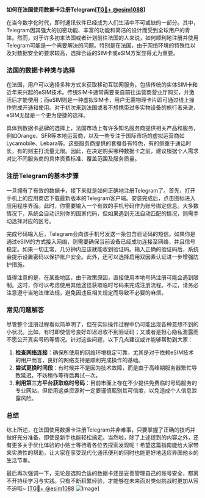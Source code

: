 **如何在法国使用数据卡注册Telegram[[TG💪+ @esim1088](https://t.me/s/esim1088)]**

在当今数字化时代，即时通讯软件已经成为人们生活中不可或缺的一部分。其中，Telegram因其强大的加密功能、丰富的功能和简洁的设计而受到全球用户的青睐。然而，对于许多初来法国或者计划前往法国的人来说，如何顺利地注册并使用Telegram可能是一个需要解决的问题。特别是在法国，由于网络环境的特殊性以及对数据安全的要求较高，选择合适的SIM卡或eSIM方案显得尤为重要。

### 法国的数据卡种类与选择

在法国，用户可以选择多种方式来获取移动互联网服务，包括传统的实体SIM卡和近年来兴起的eSIM技术。传统SIM卡通常需要亲自前往运营商营业厅购买，并激活后才能使用；而eSIM则是一种虚拟SIM卡，用户无需物理卡片即可通过线上操作完成开通和使用。对于初次来到法国或者不想携带过多实物设备的旅行者来说，eSIM无疑是一个更为便捷的选择。

具体到数据卡品牌的选择上，法国市场上有许多知名服务商提供相关产品和服务，例如Orange、SFR等本地运营商，以及一些专注于国际市场的虚拟运营商如Lycamobile、Lebara等。这些服务商提供的套餐各有特色，有的侧重于通话时长，有的则主打流量无限。因此，在决定购买哪种数据卡之前，建议根据个人需求对比不同服务商的具体资费标准、覆盖范围及服务质量。

### 注册Telegram的基本步骤

一旦拥有了有效的数据卡，接下来就是如何正确地注册Telegram了。首先，打开手机上的应用商店下载最新版本的Telegram客户端。安装完成后，点击图标进入应用程序界面。此时，你需要输入一个有效的手机号码作为账号绑定信息。大多数情况下，系统会自动识别你的国家代码，但如果遇到无法自动匹配的情况，则需手动选择对应的区号。

完成号码输入后，Telegram会向该手机号发送一条包含验证码的短信。如果你是通过eSIM的方式接入网络，则需要确保当前设备已经成功连接至网络，并且信号稳定。如果一切正常，几分钟内应该就能收到验证码。输入正确的验证码后，系统会提示设置密码以保护账户安全。此外，还可以选择启用双因素认证进一步增强防护措施。

值得注意的是，在某些地区，由于政策原因，直接使用本地号码注册可能会遇到限制。这时，你可以考虑使用其他途径获取临时号码来完成注册流程。不过，请务必注意遵守当地法律法规，避免因违反相关规定而导致不必要的麻烦。

### 常见问题解答

尽管整个注册过程看似简单明了，但在实际操作过程中仍可能出现各种意想不到的小状况。比如，有时即使信号良好却迟迟收不到验证码；又或者是担心隐私泄露而不愿公开真实号码等情况。针对这些问题，以下几点建议或许能够帮助到大家：

1. **检查网络连接**：确保所使用的网络环境稳定可靠，尤其是对于依赖eSIM技术的用户而言，良好的网络支持是顺利完成操作的基础。
2. **尝试更换时间段**：有时候并不是因为技术故障，而是由于高峰期服务器繁忙导致延迟。不妨稍作等待后再试一次。
3. **利用第三方平台获取临时号码**：目前市面上存在不少提供免费临时号码服务的专业网站，但使用这类资源时一定要谨慎甄别其可信度，以免造成个人信息泄露风险。

### 总结

综上所述，在法国使用数据卡注册Telegram并非难事，只要掌握了正确的技巧并做好充分准备，即使是新手也能轻松搞定。当然啦，除了上述提到的内容之外，还有更多关于优化体验的小贴士等待着各位去探索发现呢！希望这篇指南能给大家带来实质性的帮助，让大家在享受现代化通讯便利的同时也能更好地适应异国他乡的生活节奏。

最后再次强调一下，无论是选购合适的数据卡还是妥善管理自己的账号安全，都离不开持续学习与实践。只有不断积累经验，才能够在未来面对类似挑战时更加从容不迫哦~ [[TG💪+ @esim1088](https://t.me/s/esim1088) ![Image](https://i.postimg.cc/4NQfJmqS/Snipaste-2025-05-13-00-14-12.png)]